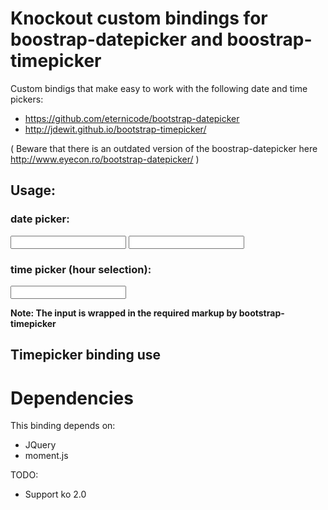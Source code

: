 # Knockout custom bindings for boostrap-datepicker  and boostrap-timepicker

Custom bindigs that make easy to work with the following date and time pickers:

* https://github.com/eternicode/bootstrap-datepicker
* http://jdewit.github.io/bootstrap-timepicker/

( Beware that there is an outdated version of the boostrap-datepicker here http://www.eyecon.ro/bootstrap-datepicker/ )

## Usage:

### date picker:

<input type="text" data-bind="dateValue:birthday"/>
<input type="text" data-bind="dateValue:birthday,format='MM/DD/YYY'"/>

### time picker (hour selection):

<input type="text" data-bind="timeValue:birthday"/>

**Note: The input is wrapped in the required markup by bootstrap-timepicker**


## Timepicker binding use

# Dependencies

This binding depends on:

* JQuery
* moment.js


TODO:

* Support ko 2.0 